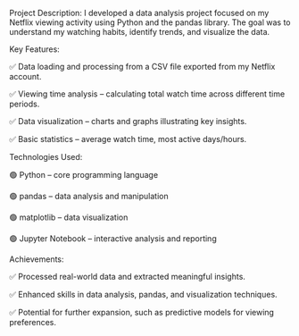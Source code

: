 
Project Description:
I developed a data analysis project focused on my Netflix viewing activity using Python and the pandas library. The goal was to understand my watching habits, identify trends, and visualize the data.

Key Features:

✅ Data loading and processing from a CSV file exported from my Netflix account.

✅ Viewing time analysis – calculating total watch time across different time periods.

✅ Data visualization – charts and graphs illustrating key insights.

✅ Basic statistics – average watch time, most active days/hours.

Technologies Used:

🟢 Python – core programming language

🟢 pandas – data analysis and manipulation

🟢 matplotlib – data visualization

🟢 Jupyter Notebook – interactive analysis and reporting

Achievements:

✅ Processed real-world data and extracted meaningful insights.

✅ Enhanced skills in data analysis, pandas, and visualization techniques.

✅ Potential for further expansion, such as predictive models for viewing preferences.
